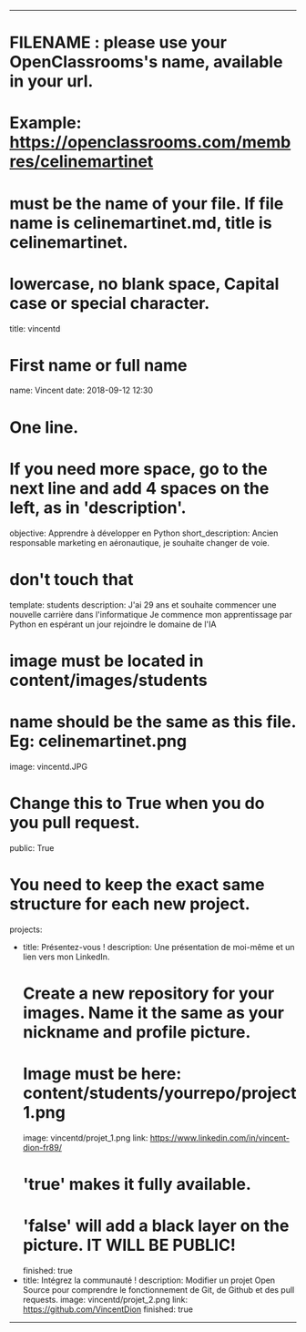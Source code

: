 ---

# FILENAME : please use your OpenClassrooms's name, available in your url.
# Example: https://openclassrooms.com/membres/celinemartinet
# must be the name of your file. If file name is celinemartinet.md, title is celinemartinet.
# lowercase, no blank space, Capital case or special character.
title: vincentd

# First name or full name
name: Vincent
date: 2018-09-12 12:30

# One line.
# If you need more space, go to the next line and add 4 spaces on the left, as in 'description'.
objective: Apprendre à développer en Python
short_description: Ancien responsable marketing en aéronautique, je souhaite changer de voie.

# don't touch that
template: students
description:
    J'ai 29 ans et souhaite commencer une nouvelle carrière dans l'informatique
    Je commence mon apprentissage par Python en espérant un jour rejoindre le domaine de l'IA

# image must be located in content/images/students
# name should be the same as this file. Eg: celinemartinet.png
image: vincentd.JPG

# Change this to True when you do you pull request.
public: True

# You need to keep the exact same structure for each new project.
projects:
  - title: Présentez-vous !
    description: Une présentation de moi-même et un lien vers mon LinkedIn.
    # Create a new repository for your images. Name it the same as your nickname and profile picture.
    # Image must be here: content/students/yourrepo/project1.png
    image: vincentd/projet_1.png
    link: https://www.linkedin.com/in/vincent-dion-fr89/
    # 'true' makes it fully available.
    # 'false' will add a black layer on the picture. IT WILL BE PUBLIC!
    finished: true
  - title: Intégrez la communauté !
    description: Modifier un projet Open Source pour comprendre le fonctionnement de Git, de Github et des pull requests. 
    image: vincentd/projet_2.png
    link: https://github.com/VincentDion
    finished: true
---